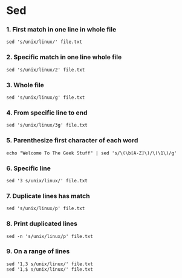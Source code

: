 # Sed

### 1. First match in one line in whole file
```
sed 's/unix/linux/' file.txt
```

### 2. Specific match in one line whole file
```
sed 's/unix/linux/2' file.txt
```
### 3. Whole file
```
sed 's/unix/linux/g' file.txt
```

### 4. From specific line to end
```
sed 's/unix/linux/3g' file.txt
```

### 5. Parenthesize first character of each word
```
echo "Welcome To The Geek Stuff" | sed 's/\(\b[A-Z]\)/\(\1\)/g'
```

### 6. Specific line
```
sed '3 s/unix/linux/' file.txt
```

### 7. Duplicate lines has match 
```
sed 's/unix/linux/p' file.txt
```

### 8. Print duplicated lines
```
sed -n 's/unix/linux/p' file.txt
```

### 9. On a range of lines
```
sed '1,3 s/unix/linux/' file.txt
sed '1,$ s/unix/linux/' file.txt
```
